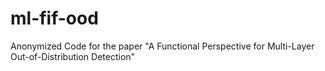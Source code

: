 # ml-fif-ood
Anonymized Code for the paper "A Functional Perspective for Multi-Layer Out-of-Distribution Detection"
